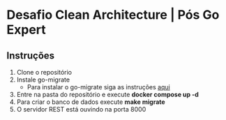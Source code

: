# Desafio Clean Architecture | Pós Go Expert

## Instruções
1. Clone o repositório
2. Instale go-migrate
    - Para instalar o go-migrate siga as instruções [aqui](https://github.com/golang-migrate/migrate/tree/master/cmd/migrate#migrate-cli)
3. Entre na pasta do repositório e execute **docker compose up -d**
4. Para criar o banco de dados execute **make migrate**
5. O servidor REST está ouvindo na porta 8000
